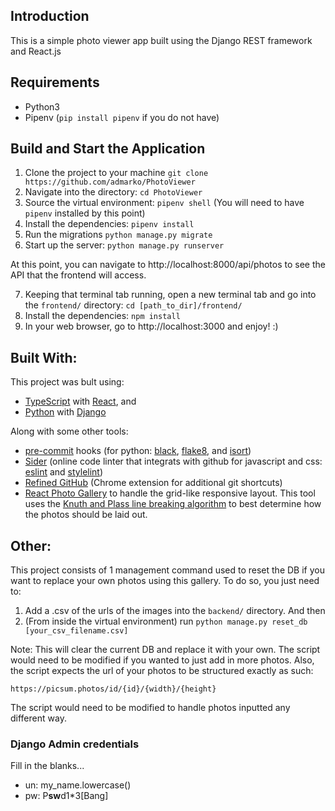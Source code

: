 ## Introduction

This is a simple photo viewer app built using the Django REST framework and React.js

## Requirements
* Python3
* Pipenv (`pip install pipenv` if you do not have)


## Build and Start the Application
1. Clone the project to your machine `git clone https://github.com/admarko/PhotoViewer`
2. Navigate into the directory: `cd PhotoViewer`
3. Source the virtual environment: `pipenv shell` (You will need to have `pipenv` installed by this point)
4. Install the dependencies: `pipenv install`
5. Run the migrations `python manage.py migrate`
6. Start up the server: `python manage.py runserver`

At this point, you can navigate to http://localhost:8000/api/photos to see the API that the frontend will access.

7. Keeping that terminal tab running, open a new terminal tab and go into the `frontend/` directory: `cd [path_to_dir]/frontend/`
8. Install the dependencies: `npm install`
9. In your web browser, go to http://localhost:3000 and enjoy! :)

## Built With:
This project was bult using:
* [TypeScript](https://www.typescriptlang.org/) with [React](https://reactjs.org), and
* [Python](https://www.python.org/) with [Django](http://djangoproject.org/)

Along with some other tools:

- [pre-commit](https://pre-commit.com/) hooks (for python: [black](https://github.com/psf/black), [flake8](https://flake8.pycqa.org/en/latest/), and [isort](https://github.com/asottile/seed-isort-config))
- [Sider](https://sider.review/dashboard) (online code linter that integrats with github for javascript and css: [eslint](https://eslint.org/) and [stylelint](https://stylelint.io/))
- [Refined GitHub](https://github.com/sindresorhus/refined-github) (Chrome extension for additional git shortcuts)
- [React Photo Gallery](https://neptunian.github.io/react-photo-gallery/#) to handle the grid-like responsive layout. This tool uses the [Knuth and Plass line breaking algorithm](http://blog.vjeux.com/2014/image/google-plus-layout-find-best-breaks.html) to best determine how the photos should be laid out.

## Other:

This project consists of 1 management command used to reset the DB if you want to replace your own photos using this gallery. To do so, you just need to:
1. Add a .csv of the urls of the images into the `backend/` directory. And then
2. (From inside the virtual environment) run `python manage.py reset_db [your_csv_filename.csv]`

Note: This will clear the current DB and replace it with your own. The script would need to be modified if you wanted to just add in more photos. Also, the script expects the url of your photos to be structured exactly as such:
```
https://picsum.photos/id/{id}/{width}/{height}
```
The script would need to be modified to handle photos inputted any different way.

### Django Admin credentials
Fill in the blanks...
- un: my_name.lowercase()
- pw: P**sw**d1*3[Bang]
